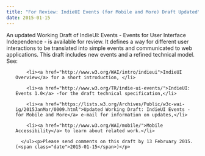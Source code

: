 ```yaml
---
title: "For Review: IndieUI Events (for Mobile and More) Draft Updated"
date: 2015-01-15
---
```

<p>An updated Working Draft of IndieUI: Events - Events for User Interface Independence - is available for review. It defines a way for different user interactions to be translated into simple events and communicated to web applications. This draft includes new events and a refined technical model. See:</p><ul>

        <li><a href="http://www.w3.org/WAI/intro/indieui">IndieUI Overview</a> for a short introduction, </li>

        <li><a href="http://www.w3.org/TR/indie-ui-events/">IndieUI: Events 1.0</a> -for the draft technical specification,</li>

        <li><a href="https://lists.w3.org/Archives/Public/w3c-wai-ig/2015JanMar/0009.html">Updated Working Draft: IndieUI Events - for Mobile and More</a> e-mail for information on updates,</li>

        <li><a href="http://www.w3.org/WAI/mobile/">Mobile Accessibility</a> to learn about related work.</li>

      </ul><p>Please send comments on this draft by 13 February 2015. (<span class="date">2015-01-15</span>)</p>